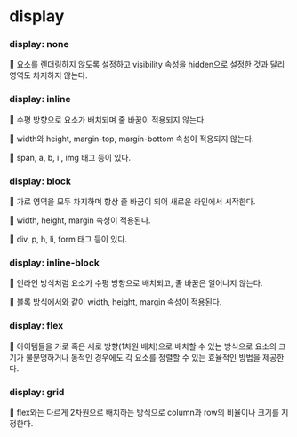 # display

### display: none

🔹 요소를 렌더링하지 않도록 설정하고 visibility 속성을 hidden으로 설정한 것과 달리 영역도 차지하지 않는다.

### display: inline

🔹 수평 방향으로 요소가 배치되며 줄 바꿈이 적용되지 않는다.

🔹 width와 height, margin-top, margin-bottom 속성이 적용되지 않는다.

🔹 span, a, b, i , img 태그 등이 있다.

### display: block

🔹 가로 영역을 모두 차지하며 항상 줄 바꿈이 되어 새로운 라인에서 시작한다.

🔹 width, height, margin 속성이 적용된다.

🔹 div, p, h, li, form 태그 등이 있다.

### display: inline-block

🔹 인라인 방식처럼 요소가 수평 방향으로 배치되고, 줄 바꿈은 일어나지 않는다.

🔹 블록 방식에서와 같이 width, height, margin 속성이 적용된다.

### display: flex

🔹 아이템들을 가로 혹은 세로 방향(1차원 배치)으로 배치할 수 있는 방식으로 요소의 크기가 불분명하거나 동적인 경우에도 각 요소를 정렬할 수 있는 효율적인 방법을 제공한다.

### display: grid

🔹 flex와는 다르게 2차원으로 배치하는 방식으로 column과 row의 비율이나 크기를 지정한다.